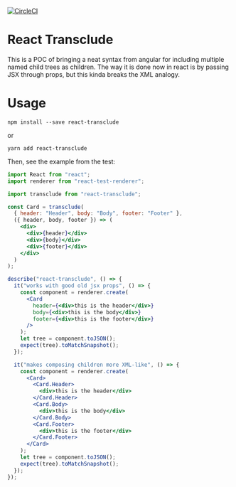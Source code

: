 [![CircleCI](https://circleci.com/gh/brysgo/react-transclude.svg?style=svg)](https://circleci.com/gh/brysgo/react-transclude)

# React Transclude

This is a POC of bringing a neat syntax from angular for including multiple
named child trees as children. The way it is done now in react is by passing
JSX through props, but this kinda breaks the XML analogy.

# Usage

`npm install --save react-transclude`

or

`yarn add react-transclude`

Then, see the example from the test:

```jsx
import React from "react";
import renderer from "react-test-renderer";

import transclude from "react-transclude";

const Card = transclude(
  { header: "Header", body: "Body", footer: "Footer" },
  ({ header, body, footer }) => (
    <div>
      <div>{header}</div>
      <div>{body}</div>
      <div>{footer}</div>
    </div>
  )
);

describe("react-transclude", () => {
  it("works with good old jsx props", () => {
    const component = renderer.create(
      <Card
        header={<div>this is the header</div>}
        body={<div>this is the body</div>}
        footer={<div>this is the footer</div>}
      />
    );
    let tree = component.toJSON();
    expect(tree).toMatchSnapshot();
  });

  it("makes composing children more XML-like", () => {
    const component = renderer.create(
      <Card>
        <Card.Header>
          <div>this is the header</div>
        </Card.Header>
        <Card.Body>
          <div>this is the body</div>
        </Card.Body>
        <Card.Footer>
          <div>this is the footer</div>
        </Card.Footer>
      </Card>
    );
    let tree = component.toJSON();
    expect(tree).toMatchSnapshot();
  });
});
```
